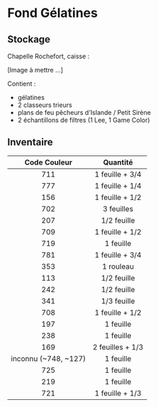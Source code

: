 # Fond Gélatines

## Stockage

Chapelle Rochefort, caisse :

[Image à mettre ...]

Contient :

- gélatines
- 2 classeurs trieurs
- plans de feu pêcheurs d'Islande / Petit Sirène
- 2 échantillons de filtres (1 Lee, 1 Game Color)

## Inventaire

| Code Couleur | Quantité |
| :--: | :--: |
| 711 |  1 feuille + 3/4
| 777 | 1 feuille + 1/4
| 156 | 1 feuille + 1/2
| 702 | 3 feuilles
| 207 | 1/2 feuille
| 709 | 1 feuille + 1/2
| 719 | 1 feuille
| 781 | 1 feuille + 3/4
| 353 |  1 rouleau
| 113 | 1/2 feuille
| 242 | 1/2 feuille
| 341 | 1/3 feuille
| 708 | 1 feuille + 1/2
| 197 | 1 feuille
| 238 | 1 feuille
| 169 | 2 feuilles + 1/3
| inconnu (~748, ~127) | 1 feuille
| 725 | 1 feuille
| 219 | 1 feuille
| 721 | 1 feuille + 1/3
 